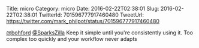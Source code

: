 Title: micro
Category: micro
Date: 2016-02-22T02:38:01
Slug: 2016-02-22T02:38:01
TwitterId: 701596777917460480
TweetUrl: https://twitter.com/mark_philpot/status/701596777917460480

[@bohford](https://twitter.com/bohford) [@SparksZilla](https://twitter.com/SparksZilla) Keep it simple until you're consistently using it. Too complex too quickly and your workflow never adapts